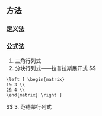 ## 方法
### 定义法

### 公式法
1. 三角行列式
2. 分块行列式——拉普拉斯展开式
$$
```text
\left [ \begin{matrix}
1& 3 \\
2& 4 \\
\end{matrix} \right ] 
```
$$
3. 范德蒙行列式
